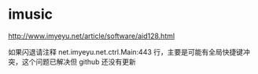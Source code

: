 # imusic
http://www.imyeyu.net/article/software/aid128.html

如果闪退请注释 net.imyeyu.net.ctrl.Main:443 行，主要是可能有全局快捷键冲突，这个问题已解决但 github 还没有更新
